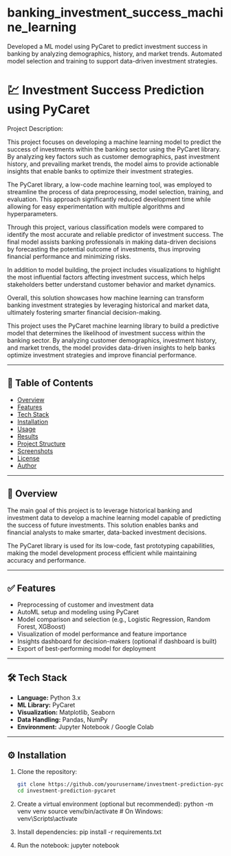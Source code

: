# banking_investment_success_machine_learning
Developed a ML model using PyCaret to predict investment success in banking by analyzing demographics, history, and market trends. Automated model selection and training to support data-driven investment strategies.
# 💹 Investment Success Prediction using PyCaret
Project Description:

This project focuses on developing a machine learning model to predict the success of investments within the banking sector using the PyCaret library. By analyzing key factors such as customer demographics, past investment history, and prevailing market trends, the model aims to provide actionable insights that enable banks to optimize their investment strategies.

The PyCaret library, a low-code machine learning tool, was employed to streamline the process of data preprocessing, model selection, training, and evaluation. This approach significantly reduced development time while allowing for easy experimentation with multiple algorithms and hyperparameters.

Through this project, various classification models were compared to identify the most accurate and reliable predictor of investment success. The final model assists banking professionals in making data-driven decisions by forecasting the potential outcome of investments, thus improving financial performance and minimizing risks.

In addition to model building, the project includes visualizations to highlight the most influential factors affecting investment success, which helps stakeholders better understand customer behavior and market dynamics.

Overall, this solution showcases how machine learning can transform banking investment strategies by leveraging historical and market data, ultimately fostering smarter financial decision-making.



This project uses the PyCaret machine learning library to build a predictive model that determines the likelihood of investment success within the banking sector. By analyzing customer demographics, investment history, and market trends, the model provides data-driven insights to help banks optimize investment strategies and improve financial performance.

---

## 📌 Table of Contents

- [Overview](#overview)
- [Features](#features)
- [Tech Stack](#tech-stack)
- [Installation](#installation)
- [Usage](#usage)
- [Results](#results)
- [Project Structure](#project-structure)
- [Screenshots](#screenshots)
- [License](#license)
- [Author](#author)

---

## 📖 Overview

The main goal of this project is to leverage historical banking and investment data to develop a machine learning model capable of predicting the success of future investments. This solution enables banks and financial analysts to make smarter, data-backed investment decisions.

The PyCaret library is used for its low-code, fast prototyping capabilities, making the model development process efficient while maintaining accuracy and performance.

---

## ✅ Features

- Preprocessing of customer and investment data
- AutoML setup and modeling using PyCaret
- Model comparison and selection (e.g., Logistic Regression, Random Forest, XGBoost)
- Visualization of model performance and feature importance
- Insights dashboard for decision-makers (optional if dashboard is built)
- Export of best-performing model for deployment

---

## 🛠️ Tech Stack

- **Language:** Python 3.x  
- **ML Library:** PyCaret  
- **Visualization:** Matplotlib, Seaborn  
- **Data Handling:** Pandas, NumPy  
- **Environment:** Jupyter Notebook / Google Colab

---

## ⚙️ Installation

1. Clone the repository:
   ```bash
   git clone https://github.com/yourusername/investment-prediction-pycaret.git
   cd investment-prediction-pycaret
2. Create a virtual environment (optional but recommended):
   python -m venv venv
source venv/bin/activate  # On Windows: venv\Scripts\activate

3. Install dependencies:
pip install -r requirements.txt

4. Run the notebook:
jupyter notebook
